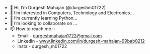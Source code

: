 - 👋 Hi, I’m Durgesh Mahajan (@durgeshm01722)
- 👀 I’m interested in Computers, Technology and Electronics...
- 🌱 I’m currently learning Python...
- 💞️ I’m looking to collaborate on ...
- 📫 How to reach me :-   
    - Email - durgeshmahajan1722@gmail.com
   - LinkedIn - www.linkedin.com/in/durgesh-mahajan-99bab0212 
   - Insta - durgesh_m01722

<!---
durgeshm01722/durgeshm01722 is a ✨ special ✨ repository because its `README.md` (this file) appears on your GitHub profile.
You can click the Preview link to take a look at your changes.
--->
